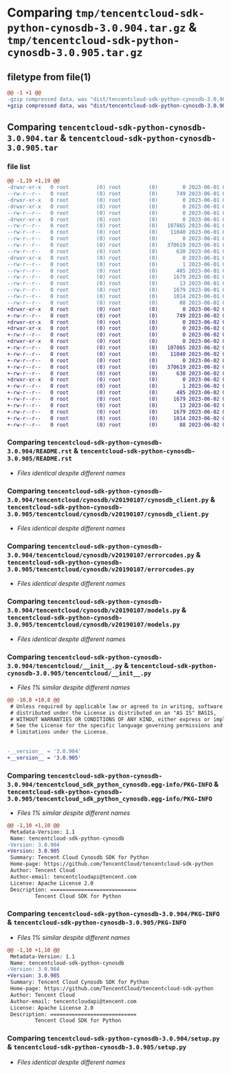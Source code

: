 # Comparing `tmp/tencentcloud-sdk-python-cynosdb-3.0.904.tar.gz` & `tmp/tencentcloud-sdk-python-cynosdb-3.0.905.tar.gz`

## filetype from file(1)

```diff
@@ -1 +1 @@
-gzip compressed data, was "dist/tencentcloud-sdk-python-cynosdb-3.0.904.tar", last modified: Thu Jun  1 02:32:06 2023, max compression
+gzip compressed data, was "dist/tencentcloud-sdk-python-cynosdb-3.0.905.tar", last modified: Fri Jun  2 00:26:03 2023, max compression
```

## Comparing `tencentcloud-sdk-python-cynosdb-3.0.904.tar` & `tencentcloud-sdk-python-cynosdb-3.0.905.tar`

### file list

```diff
@@ -1,19 +1,19 @@
-drwxr-xr-x   0 root         (0) root         (0)        0 2023-06-01 02:32:06.000000 tencentcloud-sdk-python-cynosdb-3.0.904/
--rw-r--r--   0 root         (0) root         (0)      749 2023-06-01 02:32:06.000000 tencentcloud-sdk-python-cynosdb-3.0.904/README.rst
-drwxr-xr-x   0 root         (0) root         (0)        0 2023-06-01 02:32:06.000000 tencentcloud-sdk-python-cynosdb-3.0.904/tencentcloud/
-drwxr-xr-x   0 root         (0) root         (0)        0 2023-06-01 02:32:06.000000 tencentcloud-sdk-python-cynosdb-3.0.904/tencentcloud/cynosdb/
--rw-r--r--   0 root         (0) root         (0)        0 2023-06-01 02:32:06.000000 tencentcloud-sdk-python-cynosdb-3.0.904/tencentcloud/cynosdb/__init__.py
-drwxr-xr-x   0 root         (0) root         (0)        0 2023-06-01 02:32:06.000000 tencentcloud-sdk-python-cynosdb-3.0.904/tencentcloud/cynosdb/v20190107/
--rw-r--r--   0 root         (0) root         (0)   107865 2023-06-01 02:32:06.000000 tencentcloud-sdk-python-cynosdb-3.0.904/tencentcloud/cynosdb/v20190107/cynosdb_client.py
--rw-r--r--   0 root         (0) root         (0)    11040 2023-06-01 02:32:06.000000 tencentcloud-sdk-python-cynosdb-3.0.904/tencentcloud/cynosdb/v20190107/errorcodes.py
--rw-r--r--   0 root         (0) root         (0)        0 2023-06-01 02:32:06.000000 tencentcloud-sdk-python-cynosdb-3.0.904/tencentcloud/cynosdb/v20190107/__init__.py
--rw-r--r--   0 root         (0) root         (0)   370619 2023-06-01 02:32:06.000000 tencentcloud-sdk-python-cynosdb-3.0.904/tencentcloud/cynosdb/v20190107/models.py
--rw-r--r--   0 root         (0) root         (0)      630 2023-06-01 02:32:06.000000 tencentcloud-sdk-python-cynosdb-3.0.904/tencentcloud/__init__.py
-drwxr-xr-x   0 root         (0) root         (0)        0 2023-06-01 02:32:06.000000 tencentcloud-sdk-python-cynosdb-3.0.904/tencentcloud_sdk_python_cynosdb.egg-info/
--rw-r--r--   0 root         (0) root         (0)        1 2023-06-01 02:32:06.000000 tencentcloud-sdk-python-cynosdb-3.0.904/tencentcloud_sdk_python_cynosdb.egg-info/dependency_links.txt
--rw-r--r--   0 root         (0) root         (0)      485 2023-06-01 02:32:06.000000 tencentcloud-sdk-python-cynosdb-3.0.904/tencentcloud_sdk_python_cynosdb.egg-info/SOURCES.txt
--rw-r--r--   0 root         (0) root         (0)     1679 2023-06-01 02:32:06.000000 tencentcloud-sdk-python-cynosdb-3.0.904/tencentcloud_sdk_python_cynosdb.egg-info/PKG-INFO
--rw-r--r--   0 root         (0) root         (0)       13 2023-06-01 02:32:06.000000 tencentcloud-sdk-python-cynosdb-3.0.904/tencentcloud_sdk_python_cynosdb.egg-info/top_level.txt
--rw-r--r--   0 root         (0) root         (0)     1679 2023-06-01 02:32:06.000000 tencentcloud-sdk-python-cynosdb-3.0.904/PKG-INFO
--rw-r--r--   0 root         (0) root         (0)     1014 2023-06-01 02:32:06.000000 tencentcloud-sdk-python-cynosdb-3.0.904/setup.py
--rw-r--r--   0 root         (0) root         (0)       88 2023-06-01 02:32:06.000000 tencentcloud-sdk-python-cynosdb-3.0.904/setup.cfg
+drwxr-xr-x   0 root         (0) root         (0)        0 2023-06-02 00:26:03.000000 tencentcloud-sdk-python-cynosdb-3.0.905/
+-rw-r--r--   0 root         (0) root         (0)      749 2023-06-02 00:26:03.000000 tencentcloud-sdk-python-cynosdb-3.0.905/README.rst
+drwxr-xr-x   0 root         (0) root         (0)        0 2023-06-02 00:26:03.000000 tencentcloud-sdk-python-cynosdb-3.0.905/tencentcloud/
+drwxr-xr-x   0 root         (0) root         (0)        0 2023-06-02 00:26:03.000000 tencentcloud-sdk-python-cynosdb-3.0.905/tencentcloud/cynosdb/
+-rw-r--r--   0 root         (0) root         (0)        0 2023-06-02 00:26:03.000000 tencentcloud-sdk-python-cynosdb-3.0.905/tencentcloud/cynosdb/__init__.py
+drwxr-xr-x   0 root         (0) root         (0)        0 2023-06-02 00:26:03.000000 tencentcloud-sdk-python-cynosdb-3.0.905/tencentcloud/cynosdb/v20190107/
+-rw-r--r--   0 root         (0) root         (0)   107865 2023-06-02 00:26:03.000000 tencentcloud-sdk-python-cynosdb-3.0.905/tencentcloud/cynosdb/v20190107/cynosdb_client.py
+-rw-r--r--   0 root         (0) root         (0)    11040 2023-06-02 00:26:03.000000 tencentcloud-sdk-python-cynosdb-3.0.905/tencentcloud/cynosdb/v20190107/errorcodes.py
+-rw-r--r--   0 root         (0) root         (0)        0 2023-06-02 00:26:03.000000 tencentcloud-sdk-python-cynosdb-3.0.905/tencentcloud/cynosdb/v20190107/__init__.py
+-rw-r--r--   0 root         (0) root         (0)   370619 2023-06-02 00:26:03.000000 tencentcloud-sdk-python-cynosdb-3.0.905/tencentcloud/cynosdb/v20190107/models.py
+-rw-r--r--   0 root         (0) root         (0)      630 2023-06-02 00:26:03.000000 tencentcloud-sdk-python-cynosdb-3.0.905/tencentcloud/__init__.py
+drwxr-xr-x   0 root         (0) root         (0)        0 2023-06-02 00:26:03.000000 tencentcloud-sdk-python-cynosdb-3.0.905/tencentcloud_sdk_python_cynosdb.egg-info/
+-rw-r--r--   0 root         (0) root         (0)        1 2023-06-02 00:26:03.000000 tencentcloud-sdk-python-cynosdb-3.0.905/tencentcloud_sdk_python_cynosdb.egg-info/dependency_links.txt
+-rw-r--r--   0 root         (0) root         (0)      485 2023-06-02 00:26:03.000000 tencentcloud-sdk-python-cynosdb-3.0.905/tencentcloud_sdk_python_cynosdb.egg-info/SOURCES.txt
+-rw-r--r--   0 root         (0) root         (0)     1679 2023-06-02 00:26:03.000000 tencentcloud-sdk-python-cynosdb-3.0.905/tencentcloud_sdk_python_cynosdb.egg-info/PKG-INFO
+-rw-r--r--   0 root         (0) root         (0)       13 2023-06-02 00:26:03.000000 tencentcloud-sdk-python-cynosdb-3.0.905/tencentcloud_sdk_python_cynosdb.egg-info/top_level.txt
+-rw-r--r--   0 root         (0) root         (0)     1679 2023-06-02 00:26:03.000000 tencentcloud-sdk-python-cynosdb-3.0.905/PKG-INFO
+-rw-r--r--   0 root         (0) root         (0)     1014 2023-06-02 00:26:03.000000 tencentcloud-sdk-python-cynosdb-3.0.905/setup.py
+-rw-r--r--   0 root         (0) root         (0)       88 2023-06-02 00:26:03.000000 tencentcloud-sdk-python-cynosdb-3.0.905/setup.cfg
```

### Comparing `tencentcloud-sdk-python-cynosdb-3.0.904/README.rst` & `tencentcloud-sdk-python-cynosdb-3.0.905/README.rst`

 * *Files identical despite different names*

### Comparing `tencentcloud-sdk-python-cynosdb-3.0.904/tencentcloud/cynosdb/v20190107/cynosdb_client.py` & `tencentcloud-sdk-python-cynosdb-3.0.905/tencentcloud/cynosdb/v20190107/cynosdb_client.py`

 * *Files identical despite different names*

### Comparing `tencentcloud-sdk-python-cynosdb-3.0.904/tencentcloud/cynosdb/v20190107/errorcodes.py` & `tencentcloud-sdk-python-cynosdb-3.0.905/tencentcloud/cynosdb/v20190107/errorcodes.py`

 * *Files identical despite different names*

### Comparing `tencentcloud-sdk-python-cynosdb-3.0.904/tencentcloud/cynosdb/v20190107/models.py` & `tencentcloud-sdk-python-cynosdb-3.0.905/tencentcloud/cynosdb/v20190107/models.py`

 * *Files identical despite different names*

### Comparing `tencentcloud-sdk-python-cynosdb-3.0.904/tencentcloud/__init__.py` & `tencentcloud-sdk-python-cynosdb-3.0.905/tencentcloud/__init__.py`

 * *Files 1% similar despite different names*

```diff
@@ -10,8 +10,8 @@
 # Unless required by applicable law or agreed to in writing, software
 # distributed under the License is distributed on an "AS IS" BASIS,
 # WITHOUT WARRANTIES OR CONDITIONS OF ANY KIND, either express or implied.
 # See the License for the specific language governing permissions and
 # limitations under the License.
 
 
-__version__ = '3.0.904'
+__version__ = '3.0.905'
```

### Comparing `tencentcloud-sdk-python-cynosdb-3.0.904/tencentcloud_sdk_python_cynosdb.egg-info/PKG-INFO` & `tencentcloud-sdk-python-cynosdb-3.0.905/tencentcloud_sdk_python_cynosdb.egg-info/PKG-INFO`

 * *Files 1% similar despite different names*

```diff
@@ -1,10 +1,10 @@
 Metadata-Version: 1.1
 Name: tencentcloud-sdk-python-cynosdb
-Version: 3.0.904
+Version: 3.0.905
 Summary: Tencent Cloud Cynosdb SDK for Python
 Home-page: https://github.com/TencentCloud/tencentcloud-sdk-python
 Author: Tencent Cloud
 Author-email: tencentcloudapi@tencent.com
 License: Apache License 2.0
 Description: ============================
         Tencent Cloud SDK for Python
```

### Comparing `tencentcloud-sdk-python-cynosdb-3.0.904/PKG-INFO` & `tencentcloud-sdk-python-cynosdb-3.0.905/PKG-INFO`

 * *Files 1% similar despite different names*

```diff
@@ -1,10 +1,10 @@
 Metadata-Version: 1.1
 Name: tencentcloud-sdk-python-cynosdb
-Version: 3.0.904
+Version: 3.0.905
 Summary: Tencent Cloud Cynosdb SDK for Python
 Home-page: https://github.com/TencentCloud/tencentcloud-sdk-python
 Author: Tencent Cloud
 Author-email: tencentcloudapi@tencent.com
 License: Apache License 2.0
 Description: ============================
         Tencent Cloud SDK for Python
```

### Comparing `tencentcloud-sdk-python-cynosdb-3.0.904/setup.py` & `tencentcloud-sdk-python-cynosdb-3.0.905/setup.py`

 * *Files identical despite different names*

